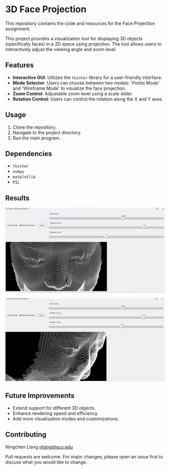 # 3D Face Projection
This repository contains the code and resources for the Face Projection assignment.

This project provides a visualization tool for displaying 3D objects (specifically faces) in a 2D space using projection. The tool allows users to interactively adjust the viewing angle and zoom level.
## Features

- **Interactive GUI**: Utilizes the `tkinter` library for a user-friendly interface.
- **Mode Selector**: Users can choose between two modes: 'Points Mode' and 'Wireframe Mode' to visualize the face projection.
- **Zoom Control**: Adjustable zoom level using a scale slider.
- **Rotation Control**: Users can control the rotation along the X and Y axes.
  
## Usage

1. Clone the repository.
2. Navigate to the project directory.
3. Run the main program.


## Dependencies

- `tkinter`
- `numpy`
- `matplotlib`
- `PIL`


## Results

![First Result](res/first_res.png)

![Second Result](res/second_res.png)


## Future Improvements

- Extend support for different 3D objects.
- Enhance rendering speed and efficiency.
- Add more visualization modes and customizations.

## Contributing

Ningchen Liang nliang@scu.edu

Pull requests are welcome. For major changes, please open an issue first to discuss what you would like to change.
